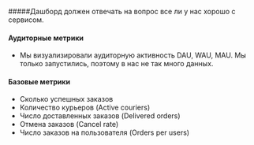 #####Дашборд должен отвечать на вопрос все ли у нас хорошо с сервисом.
#### Аудиторные метрики
- Мы визуализировали аудиторную активность DAU, WAU, MAU. 
Мы только запустились, поэтому в нас не так много данных.  
#### Базовые метрики
- Сколько успешных заказов 
- Количество курьеров (Active couriers)
- Число доставленных заказов (Delivered orders)
- Отмена заказов (Cancel rate)
- Число заказов на пользователя (Orders per users)

